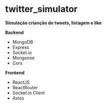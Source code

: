 # twitter_simulator

<strong>Simulação crianção de tweets, listagem e like</strong>

<strong>Backend</strong>
- MongoDB
- Express
- Socket.io
- Mongoose
- Cors

<strong>Frontend</strong>
- ReactJS
- ReactRouter
- Socket.io Client
- Axios
